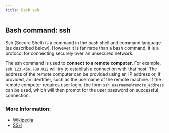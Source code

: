```yaml
---
title: Bash ssh
---
```


## Bash command: ssh

Ssh (Secure Shell) is a command in the bash shell and command language (as described below). 
However it is far mroe than a bash command, it is a protocol for connecting securely over an unsecured network.

The ssh command is used to **connect to a remote computer**. 
For example, `ssh 123.456.789.012` will try to establish a connection with that host. 
The address of the remote computer can be provided using an IP address or, if provided, an identifier, such as the username of the remote machine.
If the remote computer requires user login, the form `ssh username@remote_address` can be used, which will then prompt for the user password on successful connection.

### More Information:
* [Wikipedia](https://en.wikipedia.org/wiki/Secure_Shell)
* [SSH](https://www.ssh.com/ssh/command)
